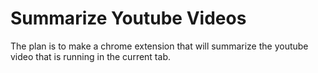 # Summarize Youtube Videos

The plan is to make a chrome extension that will summarize the youtube video that is running in the current tab.

